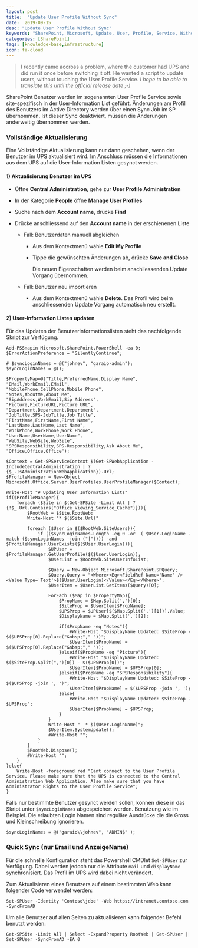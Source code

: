 ```yaml
---
layout: post
title:  "Update User Profile Without Sync"
date:  2019-09-15
desc: "Update User Profile Without Sync"
keywords: "SharePoint, Microsoft, Update, User, Profile, Service, Without, Sync"
categories: [SharePoint]
tags: [knowledge-base,infrastructure]
icon: fa-cloud
---
```


> I recently came accross a problem, where the customer had UPS and did run it once before switching it off. He wanted a script to update users, without touching the User Profile Service. *I hope to be able to translate this until the official release date ;-)*

SharePoint Benutzer werden im sogenannten User Profile Service sowie site-spezifisch in der User-Information List geführt. Änderungen am Profil des Benutzers im Active Directory werden über einen Sync Job im SP übernommen. Ist dieser Sync deaktiviert, müssen die Änderungen anderweitig übernommen werden.

### **Vollständige Aktualisierung**

Eine Vollständige Aktualisierung kann nur dann geschehen, wenn der Benutzer im UPS aktualisiert wird. Im Anschluss müssen die Informationen aus dem UPS auf die User-Information Listen gesynct werden. 

#### **1) Aktualisierung Benutzer im UPS**

* Öffne **Central Administration**, gehe zur **User Profile Administration**

* In der Kategorie **People** öffne **Manage User Profiles**

* Suche nach dem **Account name**, drücke **Find**

* Drücke anschliessend auf den **Account name** in der erschienenen Liste

  * Fall: Benutzerdaten manuell abgleichen

    * Aus dem Kontextmenü wähle **Edit My Profile**

    * Tippe die gewünschten Änderungen ab, drücke **Save and Close**

      Die neuen Eigenschaften werden beim anschliessenden Update Vorgang übernommen.

  * Fall: Benutzer neu importieren

    * Aus dem Kontextmenü wähle **Delete**.  Das Profil wird beim anschliessenden Update Vorgang automatisch neu erstellt.

#### **2) User-Information Listen updaten**

Für das Updaten der Benutzerinformationslisten steht das nachfolgende Skript zur Verfügung.

```
Add-PSSnapin Microsoft.SharePoint.PowerShell -ea 0;  
$ErrorActionPreference = "SilentlyContinue";  

# $syncLoginNames = @("johnev", "garaio-admin");
$syncLoginNames = @();
   
$PropertyMap=@("Title,PreferredName,Display Name",  
"EMail,WorkEmail,EMail",  
"MobilePhone,CellPhone,Mobile Phone",  
"Notes,AboutMe,About Me",  
"SipAddress,WorkEmail,Sip Address",  
"Picture,PictureURL,Picture URL",  
"Department,Department,Department",  
"JobTitle,SPS-JobTitle,Job Title",  
"FirstName,FirstName,First Name",  
"LastName,LastName,Last Name",  
"WorkPhone,WorkPhone,Work Phone",  
"UserName,UserName,UserName",  
"WebSite,WebSite,WebSite",  
"SPSResponsibility,SPS-Responsibility,Ask About Me",  
"Office,Office,Office");  
  
$Context = Get-SPServiceContext $(Get-SPWebApplication -IncludeCentralAdministration | ? {$_.IsAdministrationWebApplication}).Url;  
$ProfileManager = New-Object Microsoft.Office.Server.UserProfiles.UserProfileManager($Context);  

Write-Host "# Updating User Information Lists"
if($ProfileManager){  
    foreach ($Site in $(Get-SPSite -Limit All | ? {!$_.Url.Contains("Office_Viewing_Service_Cache")})){  
        $RootWeb = $Site.RootWeb;  
        Write-Host "* $($Site.Url)"  
  
        foreach ($User in $($RootWeb.SiteUsers)){  
            if (($syncLoginNames.Length -eq 0 -or  ( $User.LoginName -match ($syncLoginNames -join ("|")))) -and $ProfileManager.UserExists($($User.UserLogin))){  
                $UPUser = $ProfileManager.GetUserProfile($($User.UserLogin));  
                $UserList = $RootWeb.SiteUserInfoList;  
  
                $Query = New-Object Microsoft.SharePoint.SPQuery;  
                $Query.Query = "<Where><Eq><FieldRef Name='Name' /><Value Type='Text'>$($User.UserLogin)</Value></Eq></Where>";  
                $UserItem = $UserList.GetItems($Query)[0];  
  
                ForEach ($Map in $PropertyMap){  
                    $PropName = $Map.Split(',')[0];  
                    $SiteProp = $UserItem[$PropName];  
                    $UPSProp = $UPUser[$($Map.Split(',')[1])].Value;  
                    $DisplayName = $Map.Split(',')[2];  
   
                    if($PropName -eq "Notes"){  
                        #Write-Host "$DisplayName Updated: $SiteProp - $($UPSProp[0].Replace("&nbsp;"," "))";  
                        $UserItem[$PropName] = $($UPSProp[0].Replace("&nbsp;"," "));  
                    }elseif($PropName -eq "Picture"){  
                        #Write-Host "$DisplayName Updated: $($SiteProp.Split(",")[0]) - $($UPSProp[0])";  
                        $UserItem[$PropName] = $UPSProp[0];  
                    }elseif($PropName -eq "SPSResponsibility"){  
                        #Write-Host "$DisplayName Updated: $SiteProp - $($UPSProp -join ', ')";  
                        $UserItem[$PropName] = $($UPSProp -join ', ');  
                    }else{  
                        #Write-Host "$DisplayName Updated: $SiteProp - $UPSProp";  
                        $UserItem[$PropName] = $UPSProp;  
                    }  
                }  
                Write-Host "  * $($User.LoginName)";  
                $UserItem.SystemUpdate();  
                #Write-Host "";  
            }  
        }  
        $RootWeb.Dispose();  
        #Write-Host "";  
    }   
}else{  
    Write-Host -foreground red "Cant connect to the User Profile Service. Please make sure that the UPS is connected to the Central Administration Web Application. Also make sure that you have Administrator Rights to the User Profile Service";  
} 
```



Falls nur bestimmte Benutzer gesynct werden sollen, können diese in das Skript unter `$syncLoginNames` abgespeichert werden. Benutzung wie im Beispiel. Die erlaubten Login Namen sind reguläre Ausdrücke die die Gross und Kleinschreibung ignorieren.

```
$syncLoginNames = @("garaio\\johnev", "ADMIN$" ); 
```

### **Quick Sync (nur Email und AnzeigeName)**

Für die schnelle Konfiguration steht das Powershell CMDlet `Set-SPUser` zur Verfügung. Dabei werden jedoch nur die Attribute `mail` und `displayName` synchronisiert. Das Profil im UPS wird dabei nicht verändert.



Zum Aktualisieren eines Benutzers auf einem bestimmten Web kann folgender Code verwendet werden:

```
Set-SPUser -Identity 'Contoso\jdoe' -Web https://intranet.contoso.com -SyncFromAD
```



Um alle Benutzer auf allen Seiten zu aktualisieren kann folgender Befehl benutzt werden:

```
Get-SPSite -Limit All | Select -ExpandProperty RootWeb | Get-SPUser | Set-SPUser -SyncFromAD -EA 0
```